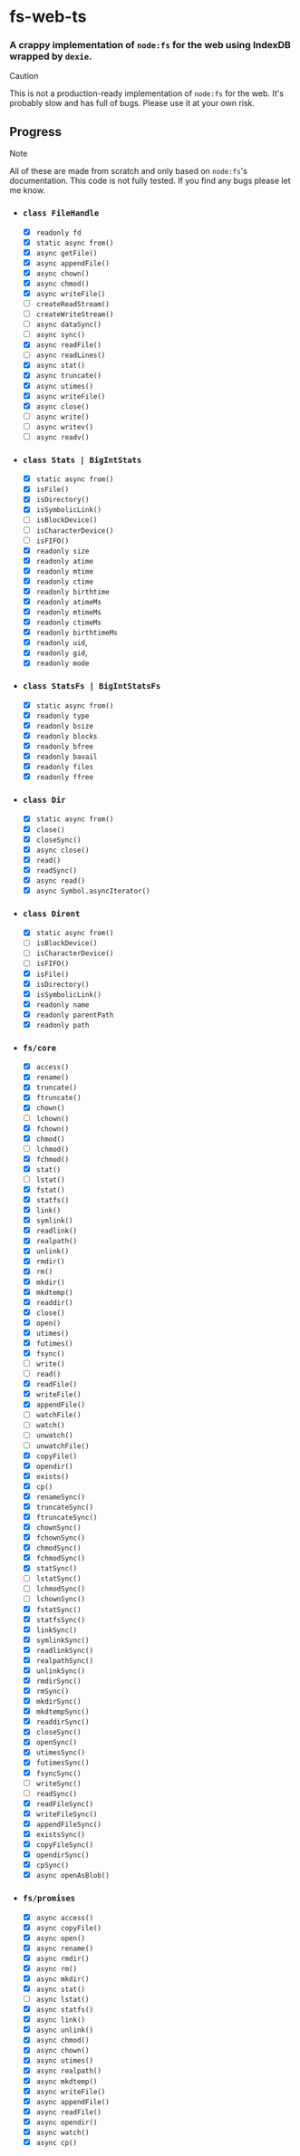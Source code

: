 # fs-web-ts

### A crappy implementation of `node:fs` for the web using IndexDB wrapped by `dexie`.

> [!CAUTION]  
> This is not a production-ready implementation of `node:fs` for the web. It's probably slow and has full of bugs. Please use it at your own risk.

## Progress

> [!NOTE]  
> All of these are made from scratch and only based on `node:fs`'s documentation. This code is not fully tested. If you find any bugs please let me know.

- ### `class FileHandle`

  - [x] `readonly fd`
  - [x] `static async from()`
  - [x] `async getFile()`
  - [x] `async appendFile()`
  - [x] `async chown()`
  - [x] `async chmod()`
  - [x] `async writeFile()`
  - [ ] `createReadStream()`
  - [ ] `createWriteStream()`
  - [ ] `async dataSync()`
  - [ ] `async sync()`
  - [x] `async readFile()`
  - [ ] `async readLines()`
  - [x] `async stat()`
  - [x] `async truncate()`
  - [x] `async utimes()`
  - [x] `async writeFile()`
  - [x] `async close()`
  - [ ] `async write()`
  - [ ] `async writev()`
  - [ ] `async readv()`

- ### `class Stats | BigIntStats`

  - [x] `static async from()`
  - [x] `isFile()`
  - [x] `isDirectory()`
  - [x] `isSymbolicLink()`
  - [ ] `isBlockDevice()`
  - [ ] `isCharacterDevice()`
  - [ ] `isFIFO()`
  - [x] `readonly size`
  - [x] `readonly atime`
  - [x] `readonly mtime`
  - [x] `readonly ctime`
  - [x] `readonly birthtime`
  - [x] `readonly atimeMs`
  - [x] `readonly mtimeMs`
  - [x] `readonly ctimeMs`
  - [x] `readonly birthtimeMs`
  - [x] `readonly uid`,
  - [x] `readonly gid`,
  - [x] `readonly mode`

- ### `class StatsFs | BigIntStatsFs`

  - [x] `static async from()`
  - [x] `readonly type`
  - [x] `readonly bsize`
  - [x] `readonly blocks`
  - [x] `readonly bfree`
  - [x] `readonly bavail`
  - [x] `readonly files`
  - [x] `readonly ffree`

- ### `class Dir`

  - [x] `static async from()`
  - [x] `close()`
  - [x] `closeSync()`
  - [x] `async close()`
  - [x] `read()`
  - [x] `readSync()`
  - [x] `async read()`
  - [x] `async Symbol.asyncIterator()`

- ### `class Dirent`

  - [x] `static async from()`
  - [ ] `isBlockDevice()`
  - [ ] `isCharacterDevice()`
  - [ ] `isFIFO()`
  - [x] `isFile()`
  - [x] `isDirectory()`
  - [x] `isSymbolicLink()`
  - [x] `readonly name`
  - [x] `readonly parentPath`
  - [x] `readonly path`

- ### `fs/core`

  - [x] `access()`
  - [x] `rename()`
  - [x] `truncate()`
  - [x] `ftruncate()`
  - [x] `chown()`
  - [ ] `lchown()`
  - [x] `fchown()`
  - [x] `chmod()`
  - [ ] `lchmod()`
  - [x] `fchmod()`
  - [x] `stat()`
  - [ ] `lstat()`
  - [x] `fstat()`
  - [x] `statfs()`
  - [x] `link()`
  - [x] `symlink()`
  - [x] `readlink()`
  - [x] `realpath()`
  - [x] `unlink()`
  - [x] `rmdir()`
  - [x] `rm()`
  - [x] `mkdir()`
  - [x] `mkdtemp()`
  - [x] `readdir()`
  - [x] `close()`
  - [x] `open()`
  - [x] `utimes()`
  - [x] `futimes()`
  - [x] `fsync()`
  - [ ] `write()`
  - [ ] `read()`
  - [x] `readFile()`
  - [x] `writeFile()`
  - [x] `appendFile()`
  - [ ] `watchFile()`
  - [ ] `watch()`
  - [ ] `unwatch()`
  - [ ] `unwatchFile()`
  - [x] `copyFile()`
  - [x] `opendir()`
  - [x] `exists()`
  - [x] `cp()`
  - [x] `renameSync()`
  - [x] `truncateSync()`
  - [x] `ftruncateSync()`
  - [x] `chownSync()`
  - [x] `fchownSync()`
  - [x] `chmodSync()`
  - [x] `fchmodSync()`
  - [x] `statSync()`
  - [ ] `lstatSync()`
  - [ ] `lchmodSync()`
  - [ ] `lchownSync()`
  - [x] `fstatSync()`
  - [x] `statfsSync()`
  - [x] `linkSync()`
  - [x] `symlinkSync()`
  - [x] `readlinkSync()`
  - [x] `realpathSync()`
  - [x] `unlinkSync()`
  - [x] `rmdirSync()`
  - [x] `rmSync()`
  - [x] `mkdirSync()`
  - [x] `mkdtempSync()`
  - [x] `readdirSync()`
  - [x] `closeSync()`
  - [x] `openSync()`
  - [x] `utimesSync()`
  - [x] `futimesSync()`
  - [x] `fsyncSync()`
  - [ ] `writeSync()`
  - [ ] `readSync()`
  - [x] `readFileSync()`
  - [x] `writeFileSync()`
  - [x] `appendFileSync()`
  - [x] `existsSync()`
  - [x] `copyFileSync()`
  - [x] `opendirSync()`
  - [x] `cpSync()`
  - [x] `async openAsBlob()`

- ### `fs/promises`
  - [x] `async access()`
  - [x] `async copyFile()`
  - [x] `async open()`
  - [x] `async rename()`
  - [x] `async rmdir()`
  - [x] `async rm()`
  - [x] `async mkdir()`
  - [x] `async stat()`
  - [ ] `async lstat()`
  - [x] `async statfs()`
  - [x] `async link()`
  - [x] `async unlink()`
  - [x] `async chmod()`
  - [x] `async chown()`
  - [x] `async utimes()`
  - [x] `async realpath()`
  - [x] `async mkdtemp()`
  - [x] `async writeFile()`
  - [x] `async appendFile()`
  - [x] `async readFile()`
  - [x] `async opendir()`
  - [x] `async watch()`
  - [x] `async cp()`
